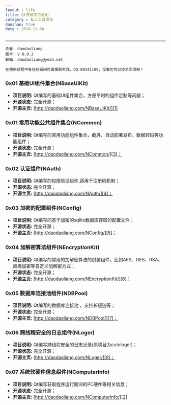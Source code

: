 ```yaml
---
layout : life
title: Qt开源项目说明
category : 私人工具项目
duoshuo: true
date : 2016-11-04
---
```


******

	作者: daodaoliang
    版本: V 0.0.3
    邮箱: daodaoliang@yeah.net

	在使用过程中有任何疑问可直接联系我，QQ:88341189，没事也可以技术交流呀！
	
<!-- more -->


### 0x01 基础UI组件集合(NBaseUiKit)

* **项目说明:** Qt编写的基础UI组件集合，方便平时的组件定制等问题；
* **开源状态:** 完全开源；
* **开源主页:** [http://daodaoliang.com/NBaseUiKit/][1]

### 0x01 常用功能公共组件集合(NCommon)

* **项目说明:** Qt编写的常用功能组件集合，截屏、自动部署发布、数据转码等功能组件；
* **开源状态:** 完全开源；
* **开源主页:** [http://daodaoliang.com/NCommon/][3]；

### 0x02 认证组件(NAuth)

* **项目说明:** Qt编写的权限验证组件,适用于注册码机制；
* **开源状态:** 完全开源；
* **开源主页:** [http://daodaoliang.com/NAuth/][4]；

### 0x03 加密的配置组件(NConfig)

* **项目说明:** Qt编写的基于加密的sqlite数据库存取的配置文件；
* **开源状态:** 完全开源；
* **开源主页:** [http://daodaoliang.com/NConfig/][5]；

### 0x04 加解密算法组件(NEncryptionKit)

* **项目说明:** Qt编写的常用的加解密算法的封装组件，比如AES、DES、RSA、凯撒加密等自定义加解密方式；
* **开源状态:** 完全开源；
* **开源主页:** [http://daodaoliang.com/NEncryptionKit/][6]；

### 0x05 数据库连接池组件(NDBPool)

* **项目说明:** Qt编写的数据库连接池 ，支持长短链等；
* **开源状态:** 完全开源；
* **开源主页:** [http://daodaoliang.com/NDBPool/][7]；

### 0x06 跨线程安全的日志组件(NLoger)

* **项目说明:** Qt编写跨线程安全的日志记录(原项目为cuteloger)；
* **开源状态:** 完全开源；
* **开源主页:** [http://daodaoliang.com/NLoger/][8]；

### 0x07 系统软硬件信息组件(NComputerInfo)

* **项目说明:** Qt编写获取程序运行期间的PC硬件等相关信息；
* **开源状态:** 完全开源；
* **开源主页:** [http://daodaoliang.com/NComputerInfo/][2]

[1]:http://daodaoliang.com/NBaseUiKit/
[2]:http://daodaoliang.com/NComputerInfo/
[3]:http://daodaoliang.com/NCommon/
[4]:http://daodaoliang.com/NAuth/
[5]:http://daodaoliang.com/NConfig/
[6]:http://daodaoliang.com/NEncryptionKit/
[7]:http://daodaoliang.com/NDBPool/
[8]:http://daodaoliang.com/NLoger/